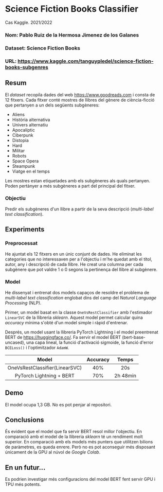 # Science Fiction Books Classifier
Cas Kaggle. 2021/2022

### Nom: Pablo Ruiz de la Hermosa Jimenez de los Galanes
### Dataset: Science Fiction Books
### URL: https://www.kaggle.com/tanguypledel/science-fiction-books-subgenres

## Resum
El *dataset* recopila dades del web https://www.goodreads.com i consta de 12 fitxers. Cada fitxer conté mostres de llibres del gènere de ciència-ficció que pertanyen a un dels següents subgèneres:
- Aliens
- Història alternativa
- Univers alternatiu
- Apocalíptic
- Ciberpunk
- Distopia
- Hard
- Militar
- Robots
- Space Opera
- Steampunk
- Viatge en el temps

Les mostres estan etiquetades amb els subgèneres als quals pertanyen. Poden pertànyer a més subgèneres a part del principal del fitxer.

### Objectiu
Predir els subgèneres d'un llibre a partir de la seva descripció (*multi-label text classification*).

## Experiments
### Preprocessat
He ajuntat els 12 fitxers en un únic conjunt de dades. He eliminat les categories que no interessaven per a l'objectiu i m'he quedat amb el títol, autor, any i descripció de cada llibre. He creat una columna per cada subgènere que pot valdre 1 o 0 segons la pertinença del llibre al subgènere.

### Model
He dissenyat i entrenat dos models capaços de resoldre el problema de *multi-label text classification* englobat dins del camp del *Natural Language Processing* (NLP).

Primer, un model basat en la classe `OneVsRestClassifier` amb l'estimador `LinearSVC` de la llibreria *sklearn*. Aquest model permet calcular quina *accuracy* mínima s'obté d'un model simple i ràpid d'entrenar.

Després, un model usant la llibreria PyTorch Lightning i el model preentrenat  BERT de https://huggingface.co/. Fa servir el model BERT (bert-base-uncased), una capa lineal, la funció d'activació sigmoide, la funció d'error `BCELoss()` i l'optimitzador `AdamW`.

|              Model             | Accuracy |   Temps  |
|:------------------------------:|:--------:|:--------:|
| OneVsRestClassifier(LinearSVC) |    40%   |    20s   |
|    PyTorch Lightning + BERT    |    70%   | 2h 48min |

## Demo
El model ocupa 1,3 GB. No es pot penjar al repositori.

## Conclusions
És evident que el model que fa servir BERT resol millor l'objectiu. En comparació amb el model de la llibreria *sklearn* té un rendiment molt superior. En comparació amb els models més punters que utilitzen bilions de paràmetres, es queda enrere. Però no es pot aconseguir més disposant únicament de la GPU al núvol de *Google Colab*.

## En un futur...
Es podrien investigar més configuracions del model BERT fent servir GPU i TPU més potents.
